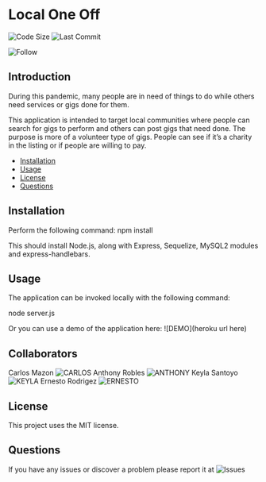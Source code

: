 # Local One Off

![Code Size](https://img.shields.io/github/languages/code-size/reithal/ProjectCAKE)
![Last Commit](https://img.shields.io/github/last-commit/reithal/ProjectCAKE)

![Follow](https://img.shields.io/github/followers/reithal?style=social)


## Introduction

During this pandemic, many people are in need of things to do while others need services or gigs done for them. 

This application is intended to target local communities where people can search for gigs to perform and others can post gigs that need done.
The purpose is more of a volunteer type of gigs.  People can see if it’s a charity in the listing  or if people are willing to pay.


- [Installation](#installation)
  ​
- [Usage](#usage)
  ​
- [License](#license)
  ​
- [Questions](#questions)

## Installation

Perform the following command: npm install

This should install Node.js, along with Express, Sequelize, MySQL2 modules and express-handlebars.

## Usage

The application can be invoked locally with the following command:

node server.js

Or you can use a demo of the application here: ![DEMO](heroku url here)

## Collaborators

Carlos Mazon ![CARLOS](https://github.com/reithal/)
Anthony Robles ![ANTHONY](https://github.com/Arobl034)
Keyla Santoyo ![KEYLA](https://github.com/Keylasan)
Ernesto Rodrigez ![ERNESTO](https://github.com/erodrigueztoimil)

## License

This project uses the MIT license.

## Questions

If you have any issues or discover a problem please report it at ![Issues](https://github.com/reithal/ProjectCAKE/issues)
